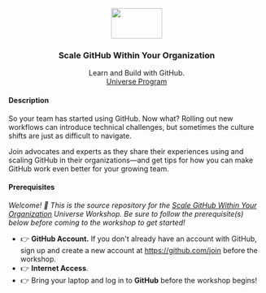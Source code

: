 <p align="center">
  <img src="https://user-images.githubusercontent.com/3791941/31036931-072760fe-a534-11e7-8cd7-0565bdc2727c.png" width="100" height="60">

  <h3 align="center">Scale GitHub Within Your Organization</h3>

  <p align="center">
    Learn and Build with GitHub.
    <br>
    <a href="https://githubuniverse.com/">Universe Program</a>
  </p>
</p>

#### Description

So your team has started using GitHub. Now what? Rolling out new workflows can introduce technical challenges, but sometimes the culture shifts are just as difficult to navigate.

Join advocates and experts as they share their experiences using and scaling GitHub in their organizations—and get tips for how you can make GitHub work even better for your growing team.

#### Prerequisites

_Welcome! :wave: This is the source repository for the [Scale GitHub Within Your Organization](https://githubuniverse.com/workshops/#scale-github-within-your-organization) Universe Workshop. Be sure to follow the prerequisite(s) below before coming to the workshop to get started!_

- :point_right: **GitHub Account.** If you don't already have an account with GitHub, sign up and create a new account at https://github.com/join before the workshop.
- :point_right: **Internet Access**.
- :point_right: Bring your laptop and log in to **GitHub** before the workshop begins!
